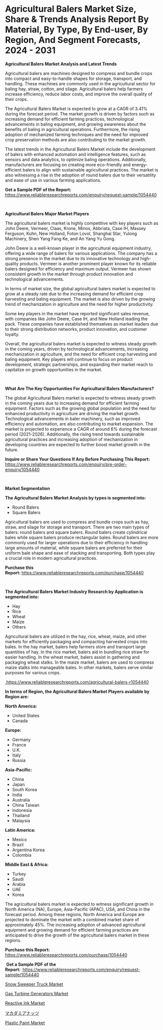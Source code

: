 <p><h1>Agricultural Balers Market Size, Share & Trends Analysis Report By Material, By Type, By End-user, By Region, And Segment Forecasts, 2024 - 2031</h1></p><p><strong>Agricultural Balers Market Analysis and Latest Trends</strong></p>
<p><p>Agricultural balers are machines designed to compress and bundle crops into compact and easy-to-handle shapes for storage, transport, and handling. These machines are commonly used in the agricultural sector for baling hay, straw, cotton, and silage. Agricultural balers help farmers increase efficiency, reduce labor costs, and improve the overall quality of their crops.</p><p>The Agricultural Balers Market is expected to grow at a CAGR of 3.41% during the forecast period. The market growth is driven by factors such as increasing demand for efficient farming practices, technological advancements in baling equipment, and growing awareness about the benefits of baling in agricultural operations. Furthermore, the rising adoption of mechanized farming techniques and the need for improved crop preservation methods are also contributing to the market growth.</p><p>The latest trends in the Agricultural Balers Market include the development of balers with enhanced automation and intelligence features, such as sensors and data analytics, to optimize baling operations. Additionally, manufacturers are focusing on creating more eco-friendly and energy-efficient balers to align with sustainable agricultural practices. The market is also witnessing a rise in the adoption of round balers due to their versatility and ease of use in various farming applications.</p></p>
<p><strong>Get a Sample PDF of the Report:&nbsp;</strong> <a href="https://www.reliableresearchreports.com/enquiry/request-sample/1054440">https://www.reliableresearchreports.com/enquiry/request-sample/1054440</a></p>
<p>&nbsp;</p>
<p><strong>Agricultural Balers Major Market Players</strong></p>
<p><p>The agricultural balers market is highly competitive with key players such as John Deere, Vermeer, Claas, Krone, Minos, Abbriata, Case IH, Massey Ferguson, Kuhn, New Holland, Foton Lovol, Shanghai Star, Yulong Machinery, Shen Yang Fang Ke, and An Yang Yu Gong. </p><p>John Deere is a well-known player in the agricultural equipment industry, offering a wide range of balers for various applications. The company has a strong presence in the market due to its innovative technology and high-quality products. Vermeer is another prominent player known for its reliable balers designed for efficiency and maximum output. Vermeer has shown consistent growth in the market through product innovation and technological advancements.</p><p>In terms of market size, the global agricultural balers market is expected to grow at a steady rate due to the increasing demand for efficient crop harvesting and baling equipment. The market is also driven by the growing trend of mechanization in agriculture and the need for higher productivity.</p><p>Some key players in the market have reported significant sales revenue, with companies like John Deere, Case IH, and New Holland leading the pack. These companies have established themselves as market leaders due to their strong distribution networks, product innovation, and customer loyalty.</p><p>Overall, the agricultural balers market is expected to witness steady growth in the coming years, driven by technological advancements, increasing mechanization in agriculture, and the need for efficient crop harvesting and baling equipment. Key players will continue to focus on product development, strategic partnerships, and expanding their market reach to capitalize on growth opportunities in the market.</p></p>
<p>&nbsp;</p>
<p><strong>What Are The Key Opportunities For Agricultural Balers Manufacturers?</strong></p>
<p><p>The global Agricultural Balers market is expected to witness steady growth in the coming years due to increasing demand for efficient farming equipment. Factors such as the growing global population and the need for enhanced productivity in agriculture are driving the market growth. Technological advancements in baler machinery, such as improved efficiency and automation, are also contributing to market expansion. The market is projected to experience a CAGR of around 6% during the forecast period (2021-2026). Additionally, the rising trend towards sustainable agricultural practices and increasing adoption of mechanization in developing countries are expected to further boost market growth in the future.</p></p>
<p><strong>Inquire or Share Your Questions If Any Before Purchasing This Report:</strong> <a href="https://www.reliableresearchreports.com/enquiry/pre-order-enquiry/1054440">https://www.reliableresearchreports.com/enquiry/pre-order-enquiry/1054440</a></p>
<p>&nbsp;</p>
<p><strong>Market Segmentation</strong></p>
<p><strong>The Agricultural Balers Market Analysis by types is segmented into:</strong></p>
<p><ul><li>Round Balers</li><li>Square Balers</li></ul></p>
<p><p>Agricultural balers are used to compress and bundle crops such as hay, straw, and silage for storage and transport. There are two main types of balers: round balers and square balers. Round balers create cylindrical bales while square balers produce rectangular bales. Round balers are more commonly used for larger operations due to their efficiency in handling large amounts of material, while square balers are preferred for their uniform bale shape and ease of stacking and transporting. Both types play a crucial role in modern agricultural practices.</p></p>
<p><strong>Purchase this Report:&nbsp;</strong><a href="https://www.reliableresearchreports.com/purchase/1054440">https://www.reliableresearchreports.com/purchase/1054440</a></p>
<p>&nbsp;</p>
<p><strong>The Agricultural Balers Market Industry Research by Application is segmented into:</strong></p>
<p><ul><li>Hay</li><li>Rice</li><li>Wheat</li><li>Maize</li><li>Others</li></ul></p>
<p><p>Agricultural balers are utilized in the hay, rice, wheat, maize, and other markets for efficiently packaging and compacting harvested crops into bales. In the hay market, balers help farmers store and transport large quantities of hay. In the rice market, balers aid in bundling rice straw for easier handling. In the wheat market, balers assist in gathering and packaging wheat stalks. In the maize market, balers are used to compress maize stalks into manageable bales. In other markets, balers serve similar purposes for various crops.</p></p>
<p><a href="https://www.reliableresearchreports.com/agricultural-balers-r1054440">&nbsp;https://www.reliableresearchreports.com/agricultural-balers-r1054440</a></p>
<p><strong>In terms of Region, the Agricultural Balers Market Players available by Region are:</strong></p>
<p>
    <p> <strong> North America: </strong>
        <ul>
            <li>United States</li>
            <li>Canada</li>
        </ul>
        </p> 
    <p> <strong> Europe: </strong>
        <ul>
            <li>Germany</li>
            <li>France</li>
            <li>U.K.</li>
            <li>Italy</li>
            <li>Russia</li>
        </ul>
        </p> 
    <p> <strong> Asia-Pacific: </strong>
        <ul>
            <li>China</li>
            <li>Japan</li>
            <li>South Korea</li>
            <li>India</li>
            <li>Australia</li>
            <li>China Taiwan</li>
            <li>Indonesia</li>
            <li>Thailand</li>
            <li>Malaysia</li>
        </ul>
        </p> 
    <p> <strong> Latin America: </strong>
        <ul>
            <li>Mexico</li>
            <li>Brazil</li>
            <li>Argentina Korea</li>
            <li>Colombia</li>
        </ul>
        </p> 
    <p> <strong> Middle East & Africa: </strong>
        <ul>
            <li>Turkey</li>
            <li>Saudi</li>
            <li>Arabia</li>
            <li>UAE</li>
            <li>Korea</li>
        </ul>
    </p>
    </p>
<p><p>The agricultural balers market is expected to witness significant growth in North America (NA), Europe, Asia-Pacific (APAC), USA, and China in the forecast period. Among these regions, North America and Europe are projected to dominate the market with a combined market share of approximately 45%. The increasing adoption of advanced agricultural equipment and growing demand for efficient farming practices are anticipated to drive the growth of the agricultural balers market in these regions.</p></p>
<p><strong>Purchase this Report: </strong><a href="https://www.reliableresearchreports.com/purchase/1054440">https://www.reliableresearchreports.com/purchase/1054440</a></p>
<p>&nbsp;<strong>Get a Sample PDF of the Report:&nbsp;&nbsp;</strong><a href="https://www.reliableresearchreports.com/enquiry/request-sample/1054440">https://www.reliableresearchreports.com/enquiry/request-sample/1054440</a></p>
<p><strong></strong></p>
<p><p><a href="https://github.com/brentleyjimmiealvaradoz4l1rea/Market-Research-Report-List-2/blob/main/snow-sweeper-truck-market.md">Snow Sweeper Truck Market</a></p><p><a href="https://github.com/Angelnienowdseej3e45z3p8c/Market-Research-Report-List-2/blob/main/gas-turbine-generators-market.md">Gas Turbine Generators Market</a></p><p><a href="https://issuu.com/reportprime-2/docs/reactive-ink-market-size-2030.pptx">Reactive Ink Market</a></p><p><a href="https://medium.com/@julian6skinner/%E3%83%9E%E3%82%AB%E3%83%80%E3%83%9F%E3%82%A2%E3%83%8A%E3%83%83%E3%83%84%E5%B8%82%E5%A0%B4-%E5%B8%82%E5%A0%B4%E3%82%B7%E3%82%A7%E3%82%A2-%E5%B8%82%E5%A0%B4%E3%83%88%E3%83%AC%E3%83%B3%E3%83%89-%E5%B0%86%E6%9D%A5%E3%81%AE%E6%88%90%E9%95%B7%E3%82%92%E6%8E%A2%E3%82%8B-37d037809ad5">マカダミアナッツ</a></p><p><a href="https://issuu.com/reportprime-2/docs/plastic-paint-market-size-2030.pptx">Plastic Paint Market</a></p></p>